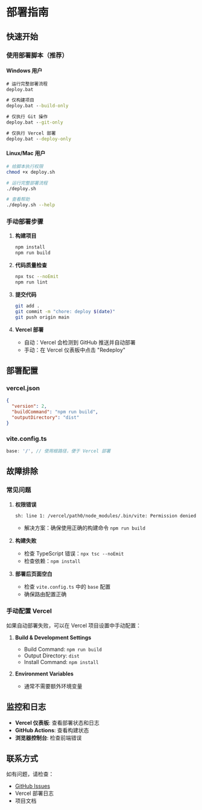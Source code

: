 # 部署指南

## 快速开始

### 使用部署脚本（推荐）

#### Windows 用户
```cmd
# 运行完整部署流程
deploy.bat

# 仅构建项目
deploy.bat --build-only

# 仅执行 Git 操作
deploy.bat --git-only

# 仅执行 Vercel 部署
deploy.bat --deploy-only
```

#### Linux/Mac 用户
```bash
# 给脚本执行权限
chmod +x deploy.sh

# 运行完整部署流程
./deploy.sh

# 查看帮助
./deploy.sh --help
```

### 手动部署步骤

1. **构建项目**
   ```bash
   npm install
   npm run build
   ```

2. **代码质量检查**
   ```bash
   npx tsc --noEmit
   npm run lint
   ```

3. **提交代码**
   ```bash
   git add .
   git commit -m "chore: deploy $(date)"
   git push origin main
   ```

4. **Vercel 部署**
   - 自动：Vercel 会检测到 GitHub 推送并自动部署
   - 手动：在 Vercel 仪表板中点击 "Redeploy"

## 部署配置

### vercel.json
```json
{
  "version": 2,
  "buildCommand": "npm run build",
  "outputDirectory": "dist"
}
```

### vite.config.ts
```typescript
base: '/', // 使用根路径，便于 Vercel 部署
```

## 故障排除

### 常见问题

1. **权限错误**
   ```
   sh: line 1: /vercel/path0/node_modules/.bin/vite: Permission denied
   ```
   - 解决方案：确保使用正确的构建命令 `npm run build`

2. **构建失败**
   - 检查 TypeScript 错误：`npx tsc --noEmit`
   - 检查依赖：`npm install`

3. **部署后页面空白**
   - 检查 `vite.config.ts` 中的 `base` 配置
   - 确保路由配置正确

### 手动配置 Vercel

如果自动部署失败，可以在 Vercel 项目设置中手动配置：

1. **Build & Development Settings**
   - Build Command: `npm run build`
   - Output Directory: `dist`
   - Install Command: `npm install`

2. **Environment Variables**
   - 通常不需要额外环境变量

## 监控和日志

- **Vercel 仪表板**: 查看部署状态和日志
- **GitHub Actions**: 查看构建状态
- **浏览器控制台**: 检查前端错误

## 联系方式

如有问题，请检查：
- [GitHub Issues](https://github.com/stuboyfly/study-EN/issues)
- Vercel 部署日志
- 项目文档
